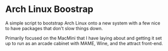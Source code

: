 # Arch Linux Boostrap

A simple script to bootstrap Arch Linux onto a new system with a few nice to have packages that don't slow things down.

Primarily focused on the MacMini that I have laying about and getting it set up to run as an arcade cabinet with MAME, Wine, and the attract front-end.